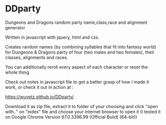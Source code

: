 # DDparty

Dungeons and Dragons random party name,class,race and alignment generator

Written in javascript with jquery, html and css.

Creates random names (by combining syllables that fit into fantasy world) for Dungeons & Dragons party of four (two males and two females), their classes, alignments and races. 

You can additionally reroll every aspect of each character or reset the whole thing.

Check out notes in javascript file to get a better grasp of how I made it work, or check it out in action at :

https://wuyetz.github.io/DDparty/ .

Download it as zip file, extract it to folder of your choosing and click "open with.." on "index" file and choose your internet browser to open it (I tested it on Google Chrome Version 67.0.3396.99 (Official Build) (64-bit))


